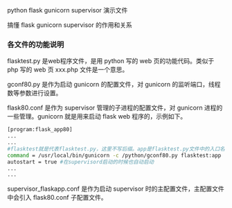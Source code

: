 
python flask gunicorn supervisor 演示文件

搞懂 flask gunicorn supervisor 的作用和关系

### 各文件的功能说明

flasktest.py 是web程序文件，是用 python 写的 web 页的功能代码。类似于 php 写的 web 页 xxx.php 文件是一个意思。

gconf80.py 是作为启动 gunicorn 的配置文件，对 gunicorn 的监听端口，线程数等参数进行设置。

flask80.conf 是作为 supervisor 管理的子进程的配置文件，对 gunicorn 进程的一些管理。gunicorn 就是用来启动 flask web 程序的，示例如下。
```bash
[program:flask_app80]
...
...
#flasktest就是代表flasktest.py，这里不写后缀。app是flasktest.py文件中的入口名
command = /usr/local/bin/gunicorn -c /python/gconf80.py flasktest:app
autostart = true #在supervisord启动的时候也自动启动
...
...
```
supervisor_flaskapp.conf 是作为启动 supervisor 时的主配置文件，主配置文件中会引入 flask80.conf 子配置文件。
